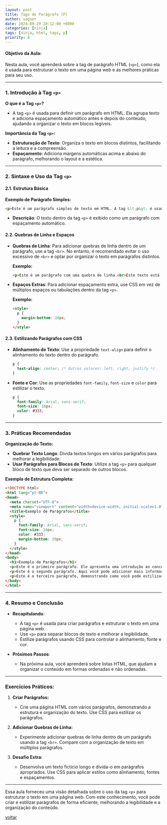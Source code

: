 ```yaml
---
layout: post
title: Tags de Parágrafo (P)
author: vagner
date: 2024-09-29 20:12:00 +0800
categories: [ninja]
tags: [ninja, html, tags, p]
priority: 8
---
```


#### **Objetivo da Aula:**
Nesta aula, você aprenderá sobre a tag de parágrafo HTML (`<p>`), como ela é usada para estruturar o texto em uma página web e as melhores práticas para seu uso.

---

### **1. Introdução à Tag `<p>`**

**O que é a Tag `<p>`?**
- A tag `<p>` é usada para definir um parágrafo em HTML. Ela agrupa texto e adiciona espaçamento automático antes e depois do conteúdo, ajudando a organizar o texto em blocos legíveis.

**Importância da Tag `<p>`:**
- **Estruturação de Texto**: Organiza o texto em blocos distintos, facilitando a leitura e a compreensão.
- **Espaçamento**: Adiciona margens automáticas acima e abaixo do parágrafo, melhorando o layout e a estética.

---

### **2. Sintaxe e Uso da Tag `<p>`**

#### **2.1. Estrutura Básica**

**Exemplo de Parágrafo Simples:**
```html
<p>Este é um parágrafo simples de texto em HTML. A tag &lt;p&gt; é usada para agrupar e estruturar blocos de texto.</p>
```

- **Descrição**: O texto dentro da tag `<p>` é exibido como um parágrafo com espaçamento automático.

#### **2.2. Quebras de Linha e Espaços**

- **Quebras de Linha**: Para adicionar quebras de linha dentro de um parágrafo, use a tag `<br>`. No entanto, é recomendado evitar o uso excessivo de `<br>` e optar por organizar o texto em parágrafos distintos.

  **Exemplo:**
  ```html
  <p>Este é um parágrafo com uma quebra de linha.<br>Este texto está na nova linha dentro do mesmo parágrafo.</p>
  ```

- **Espaços Extras**: Para adicionar espaçamento extra, use CSS em vez de múltiplos espaços ou tabulações dentro da tag `<p>`.

  **Exemplo:**
  ```html
  <style>
    p {
      margin-bottom: 20px;
    }
  </style>
  ```

#### **2.3. Estilizando Parágrafos com CSS**

- **Alinhamento de Texto**: Use a propriedade `text-align` para definir o alinhamento do texto dentro do parágrafo.
  ```css
  p {
    text-align: center; /* Outros valores: left, right, justify */
  }
  ```

- **Fonte e Cor**: Use as propriedades `font-family`, `font-size` e `color` para estilizar o texto.
  ```css
  p {
    font-family: Arial, sans-serif;
    font-size: 16px;
    color: #333;
  }
  ```

---

### **3. Práticas Recomendadas**

**Organização do Texto:**
- **Quebrar Texto Longo**: Divida textos longos em vários parágrafos para melhorar a legibilidade.
- **Usar Parágrafos para Blocos de Texto**: Utilize a tag `<p>` para qualquer bloco de texto que deva ser separado de outros blocos.

**Exemplo de Estrutura Completa:**
```html
<!DOCTYPE html>
<html lang="pt-BR">
<head>
  <meta charset="UTF-8">
  <meta name="viewport" content="width=device-width, initial-scale=1.0">
  <title>Exemplo de Parágrafos</title>
  <style>
    p {
      font-family: Arial, sans-serif;
      font-size: 16px;
      color: #333;
      margin-bottom: 20px;
    }
  </style>
</head>
<body>
  <h1>Exemplo de Parágrafos</h1>
  <p>Este é o primeiro parágrafo. Ele apresenta uma introdução ao conceito de parágrafos em HTML e como eles são utilizados para estruturar texto em uma página web.</p>
  <p>Este é o segundo parágrafo. Aqui você pode adicionar mais informações e continuar o texto de forma organizada. Cada parágrafo deve ser um bloco de texto coeso.</p>
  <p>Este é o terceiro parágrafo, demonstrando como você pode estilizar parágrafos usando CSS. Lembre-se de manter uma boa estrutura e organização do texto.</p>
</body>
</html>
```

---

### **4. Resumo e Conclusão**

- **Recapitulando**:
  - A tag `<p>` é usada para criar parágrafos e estruturar o texto em uma página web.
  - Use `<p>` para separar blocos de texto e melhorar a legibilidade.
  - Estilize parágrafos usando CSS para controlar o alinhamento, fonte e cor.

- **Próximos Passos**:
  - Na próxima aula, você aprenderá sobre listas HTML, que ajudam a organizar o conteúdo em formas ordenadas e não ordenadas.

---

### **Exercícios Práticos:**

1. **Criar Parágrafos:**
   - Crie uma página HTML com vários parágrafos, demonstrando a estrutura e organização do texto. Use CSS para estilizar os parágrafos.

2. **Adicionar Quebras de Linha:**
   - Experimente adicionar quebras de linha dentro de um parágrafo usando a tag `<br>`. Compare com a organização de texto em múltiplos parágrafos.

3. **Desafio Extra:**
   - Desenvolva um texto fictício longo e divida-o em parágrafos apropriados. Use CSS para aplicar estilos como alinhamento, fontes e espaçamentos.

---

Essa aula forneceu uma visão detalhada sobre o uso da tag `<p>` para estruturar o texto em uma página web. Com este conhecimento, você pode criar e estilizar parágrafos de forma eficiente, melhorando a legibilidade e a organização do conteúdo.


[voltar](/frontend-classes/curso/ninja/)